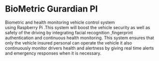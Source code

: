 # BioMetric Gurardian PI
 
Biometric and health monitoring vehicle control system  
using Raspberry Pi .This system will boost the vehicle security as well as safety of the driving by 
integrating facial recognition ,fingerprint authentication and continuous health monitoring. This 
system ensures that  only the vehicle insured personal can operate the vehicle it also continuously 
monitor drivers health and alertness by giving real time alerts and emergency responses when it 
is necessary. 
